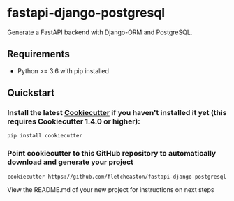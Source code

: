 # fastapi-django-postgresql

Generate a FastAPI backend with Django-ORM and PostgreSQL.

## Requirements
- Python >= 3.6 with pip installed

## Quickstart

### Install the latest [Cookiecutter](https://github.com/audreyr/cookiecutter) if you haven't installed it yet (this requires Cookiecutter 1.4.0 or higher):
```
pip install cookiecutter
```

### Point cookiecutter to this GitHub repository to automatically download and generate your project

```
cookiecutter https://github.com/fletcheaston/fastapi-django-postgresql
```

View the README.md of your new project for instructions on next steps
